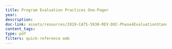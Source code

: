 ```yaml
---
title: Program Evaluation Practices One-Pager
year: 
description: 
doc-link: assets/resources/2019-CATS-5930-REV-DOC-Phase4EvaluationStandardsandPractices120919_CATS.pdf
content_tags: 
type: pdf
filters: quick-reference omb
---
```

